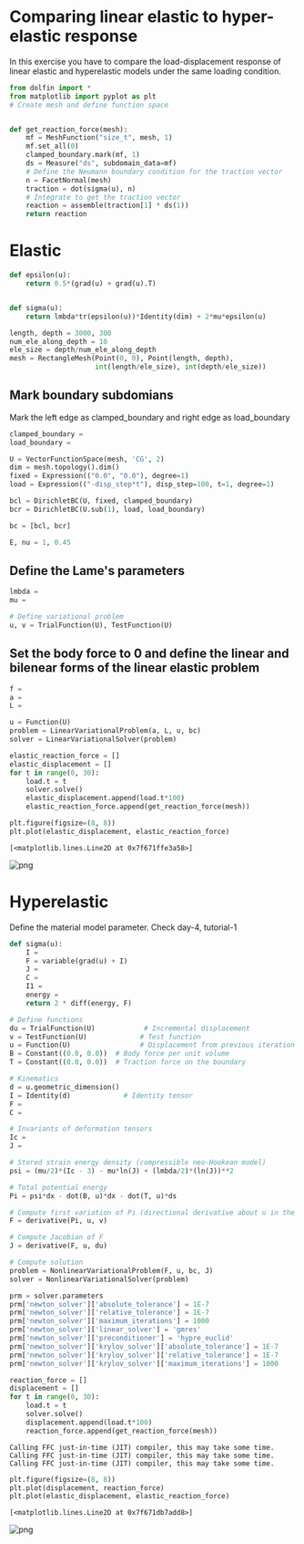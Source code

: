 # Comparing linear elastic to hyper-elastic response

In this exercise you have to compare the load-displacement response of linear elastic and hyperelastic models under the same loading condition.



```python
from dolfin import *
from matplotlib import pyplot as plt
# Create mesh and define function space


def get_reaction_force(mesh):
    mf = MeshFunction("size_t", mesh, 1)
    mf.set_all(0)
    clamped_boundary.mark(mf, 1)
    ds = Measure("ds", subdomain_data=mf)
    # Define the Neumann boundary condition for the traction vector
    n = FacetNormal(mesh)
    traction = dot(sigma(u), n)
    # Integrate to get the traction vector
    reaction = assemble(traction[1] * ds(1))
    return reaction
```

# Elastic



```python
def epsilon(u):
    return 0.5*(grad(u) + grad(u).T)


def sigma(u):
    return lmbda*tr(epsilon(u))*Identity(dim) + 2*mu*epsilon(u)
```


```python
length, depth = 3000, 300
num_ele_along_depth = 10
ele_size = depth/num_ele_along_depth
mesh = RectangleMesh(Point(0, 0), Point(length, depth),
                     int(length/ele_size), int(depth/ele_size))
```

## Mark boundary subdomians
Mark the left edge as clamped_boundary and right edge as load_boundary


```python
clamped_boundary = 
load_boundary = 
```


```python
U = VectorFunctionSpace(mesh, 'CG', 2)
dim = mesh.topology().dim()
fixed = Expression(("0.0", "0.0"), degree=1)
load = Expression(("-disp_step*t"), disp_step=100, t=1, degree=1)

bcl = DirichletBC(U, fixed, clamped_boundary)
bcr = DirichletBC(U.sub(1), load, load_boundary)

bc = [bcl, bcr]

E, nu = 1, 0.45
```

## Define the Lame's parameters


```python
lmbda = 
mu =
```


```python
# Define variational problem
u, v = TrialFunction(U), TestFunction(U)
```

## Set the body force to 0 and define the linear and bilenear forms of the linear elastic problem


```python
f = 
a = 
L = 
```


```python
u = Function(U)
problem = LinearVariationalProblem(a, L, u, bc)
solver = LinearVariationalSolver(problem)

elastic_reaction_force = []
elastic_displacement = []
for t in range(0, 30):
    load.t = t
    solver.solve()
    elastic_displacement.append(load.t*100)
    elastic_reaction_force.append(get_reaction_force(mesh))
```


```python
plt.figure(figsize=(8, 8))
plt.plot(elastic_displacement, elastic_reaction_force)
```




    [<matplotlib.lines.Line2D at 0x7f671ffe3a58>]




    
![png](2_comparison_files/2_comparison_14_1.png)
    


# Hyperelastic


Define the material model parameter. Check day-4, tutorial-1


```python
def sigma(u):
    I = 
    F = variable(grad(u) + I)
    J = 
    C =
    I1 = 
    energy = 
    return 2 * diff(energy, F)
```


```python
# Define functions
du = TrialFunction(U)            # Incremental displacement
v = TestFunction(U)             # Test function
u = Function(U)                 # Displacement from previous iteration
B = Constant((0.0, 0.0))  # Body force per unit volume
T = Constant((0.0, 0.0))  # Traction force on the boundary

# Kinematics
d = u.geometric_dimension()
I = Identity(d)             # Identity tensor
F = 
C = 

# Invariants of deformation tensors
Ic = 
J = 

# Stored strain energy density (compressible neo-Hookean model)
psi = (mu/2)*(Ic - 3) - mu*ln(J) + (lmbda/2)*(ln(J))**2

# Total potential energy
Pi = psi*dx - dot(B, u)*dx - dot(T, u)*ds

# Compute first variation of Pi (directional derivative about u in the direction of v)
F = derivative(Pi, u, v)

# Compute Jacobian of F
J = derivative(F, u, du)

# Compute solution
problem = NonlinearVariationalProblem(F, u, bc, J)
solver = NonlinearVariationalSolver(problem)

prm = solver.parameters
prm['newton_solver']['absolute_tolerance'] = 1E-7
prm['newton_solver']['relative_tolerance'] = 1E-7
prm['newton_solver']['maximum_iterations'] = 1000
prm['newton_solver']['linear_solver'] = 'gmres'
prm['newton_solver']['preconditioner'] = 'hypre_euclid'
prm['newton_solver']['krylov_solver']['absolute_tolerance'] = 1E-7
prm['newton_solver']['krylov_solver']['relative_tolerance'] = 1E-7
prm['newton_solver']['krylov_solver']['maximum_iterations'] = 1000

reaction_force = []
displacement = []
for t in range(0, 30):
    load.t = t
    solver.solve()
    displacement.append(load.t*100)
    reaction_force.append(get_reaction_force(mesh))
```

    Calling FFC just-in-time (JIT) compiler, this may take some time.
    Calling FFC just-in-time (JIT) compiler, this may take some time.
    Calling FFC just-in-time (JIT) compiler, this may take some time.



```python
plt.figure(figsize=(8, 8))
plt.plot(displacement, reaction_force)
plt.plot(elastic_displacement, elastic_reaction_force)
```




    [<matplotlib.lines.Line2D at 0x7f671db7add8>]




    
![png](2_comparison_files/2_comparison_19_1.png)
    



```python

```
